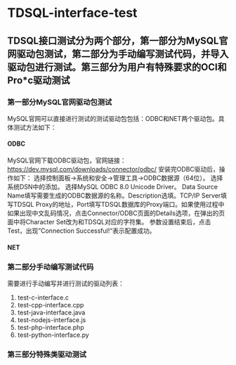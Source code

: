 # TDSQL-interface-test

## TDSQL接口测试分为两个部分，第一部分为MySQL官网驱动包测试，第二部分为手动编写测试代码，并导入驱动包进行测试。第三部分为用户有特殊要求的OCI和Pro\*c驱动测试

### 第一部分MySQL官网驱动包测试 
MySQL官网可以直接进行测试的测试驱动包包括：ODBC和NET两个驱动包。具体测试方法如下：

#### ODBC
MySQL官网下载ODBC驱动包，官网链接：https://dev.mysql.com/downloads/connector/odbc/
安装完ODBC驱动后，操作如下：
选择控制面板->系统和安全->管理工具->ODBC数据源（64位）。
选择系统DSN中的添加。
选择MySQL ODBC 8.0 Unicode Driver。
Data Source Name填写需要生成的ODBC数据源的名称。Description选填。TCP/IP Server填写TDSQL Proxy的地址，Port填写TDSQL数据库的Proxy端口。如果使用过程中如果出现中文乱码情况，点击Connector/ODBC页面的Details选项，在弹出的页面中将Character Set改为和TDSQL对应的字符集。
参数设置结束后，点击Test，出现”Connection Successful!“表示配置成功。

#### NET



### 第二部分手动编写测试代码
需要进行手动编写并进行测试的驱动列表：
1. test-c-interface.c
2. test-cpp-interface.cpp
3. test-java-interface.java
4. test-nodejs-interface.js
5. test-php-interface.php
6. test-python-interface.py

### 第三部分特殊类驱动测试




